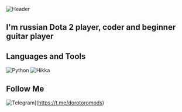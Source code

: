 ![Header](https://github.com/dorotorothequickend/dorotorothequickend/blob/main/assets/header.gif)

## I'm russian Dota 2 player, coder and beginner guitar player


## Languages and Tools
![Python](https://img.shields.io/badge/-Python-222729?style=for-the-badge&logo=python&logoColor=d4d941)
![Hikka](https://img.shields.io/badge/-Hikka-222729?style=for-the-badge&logo=https://github.com/dorotorothequickend/dorotorothequickend/blob/main/assets/Termux.svg.png&logoColor=d4d941)

## Follow Me
![Telegram](https://img.shields.io/badge/-TELEGRAM-222729?style=for-the-badge&logo=Telegram)](https://t.me/dorotoromods)
